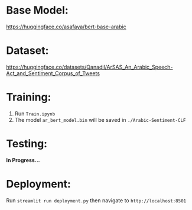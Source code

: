 # Base Model:
https://huggingface.co/asafaya/bert-base-arabic

# Dataset:
https://huggingface.co/datasets/Qanadil/ArSAS_An_Arabic_Speech-Act_and_Sentiment_Corpus_of_Tweets

# Training:
1. Run `Train.ipynb`
2. The model `ar_bert_model.bin` will be saved in `./Arabic-Sentiment-CLF`

# Testing:
**In Progress...**

# Deployment:
Run `streamlit run deployment.py` then navigate to `http://localhost:8501`